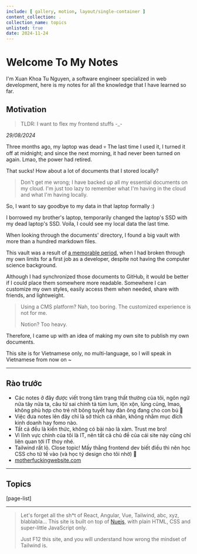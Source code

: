 ```yaml
---
include: [ gallery, motion, layout/single-container ]
content_collection: .
collection_name: topics
unlisted: true
date: 2024-11-24
---
```


# Welcome To My Notes

I'm Xuan Khoa Tu Nguyen, a software engineer specialized in web development, here is my notes for
all the knowledge that I have learned so far.


## Motivation

> TLDR: I want to flex my frontend stuffs -_-

*29/08/2024*

Three months ago, my laptop was dead 💀 The last time I used it, I turned it off at midnight;
and since the next morning, it had never been turned on again. Lmao, the power had retired.

That sucks! How about a lot of documents that I stored locally?

> Don't get me wrong; I have backed up all my essential documents on my cloud. I'm just too lazy to
> remember what I'm having in the cloud and what I'm having locally.

So, I want to say goodbye to my data in that laptop formally :)

I borrowed my brother's laptop, temporarily changed the laptop's SSD with my dead laptop's SSD. Voila,
I could see my local data the last time.

When looking through the documents' directory, I found a big vault with more than a hundred
markdown files.

This vault was a result of [a memorable period](https://xuankhoatu.com/blogs/how-did-my-coding-journey-start),
when I had broken through my own limits for a first job as a developer, despite not having the computer
science background.

Although I had synchronized those documents to GitHub, it would be better if I could place them
somewhere more readable. Somewhere I can customize my own styles, easily access them when needed, share with friends, and lightweight.

> Using a CMS platform? Nah, too boring. The customized experience is not for me.
>
> Notion? Too heavy.

Therefore, I came up with an idea of making my own site to publish my own documents.

This site is for Vietnamese only, no multi-language, so I will speak in Vietnamese from now on ~

---

## Rào trước

- Các notes ở đây được viết trong tâm trạng thất thường của tôi, ngôn ngữ nửa tây nửa ta, câu từ sai chính tả tùm lum, lộn xộn, lủng củng, lmao, không phù hợp cho trẻ nít bông tuyết hay đàn ông đang cho con bú 🙂
- Việc đưa notes lên đây chỉ là sở thích cá nhân, không nhằm mục đích kinh doanh hay fomo nào.
- Tất cả đều là kiến thức, không có bài nào là xàm. Trust me bro!
- Vì lĩnh vực chính của tôi là IT, nên tất cả chủ đề của cái site này cũng chỉ liên quan tới IT thoy nhé.
- Tailwind rất lỏ. Close topic! Mấy thằng frontend dev biết điều thì nên học CSS cho tử tế vào (và học tý design cho tôi nhờ) 🙂
- [motherfuckingwebsite.com](https://motherfuckingwebsite.com/)

___

## Topics

[page-list]

___

> Let's forget all the sh*t of React, Angular, Vue, Tailwind, abc, xyz, blablabla...
> This site is built on top of [Nuejs](https://nuejs.org), with plain HTML, CSS and super-little JavaScript only.
>
> Just F12 this site, and you will understand how wrong the mindset of Tailwind is.
